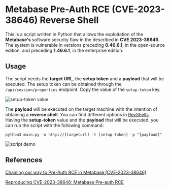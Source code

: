 # Metabase Pre-Auth RCE (CVE-2023-38646) Reverse Shell

This is a script written in Python that allows the exploitation of the **Metabase's** software security flaw in the described in **CVE 2023-38646.** The system is vulnerable in versions preceding **0.46.6.1**, in the open-source edition, and preceding **1.46.6.1**, in the enterprise edition.

## Usage

The script needs the **target URL**, the **setup token** and a **payload** that will be executed. The setup token can be obtained through the ```/api/session/properties``` endpoint. Copy the value of the ```setup-token``` key.

![setup-token value](https://i.ibb.co/N22FgN6/setup-token.png)

The **payload** will be executed on the target machine with the intention of obtaining a **reverse shell**. You can find different options in [RevShells](https://revshells.com). Having the **setup-token** value and the **payload** that will be executed, you can run the script with the following command:

```python3 main.py -u http://[targeturl] -t [setup-token] -p "[payload]"```

![script demo](https://iili.io/J2pd3Pe.gif)

## References

[Chaining our way to Pre-Auth RCE in Metabase (CVE-2023-38646)](https://blog.assetnote.io/2023/07/22/pre-auth-rce-metabase/)

[Reproducing CVE-2023-38646: Metabase Pre-auth RCE](https://blog.calif.io/p/reproducing-cve-2023-38646-metabase)
